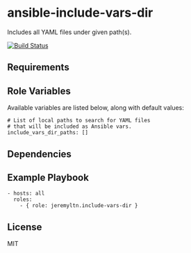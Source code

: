 # ansible-include-vars-dir

Includes all YAML files under given path(s).

[![Build Status](https://travis-ci.org/osxstrap/ansible-include-vars-dir.svg?branch=master)](https://travis-ci.org/osxstrap/ansible-include-vars-dir)

## Requirements

## Role Variables

Available variables are listed below, along with default values:

	# List of local paths to search for YAML files
	# that will be included as Ansible vars.
	include_vars_dir_paths: []

## Dependencies

## Example Playbook

    - hosts: all
      roles:
        - { role: jeremyltn.include-vars-dir }

## License

MIT
